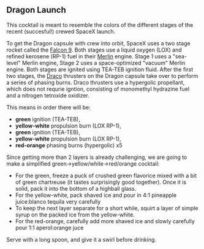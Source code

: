 Dragon Launch
--- 
This cocktail is meant to resemble the colors of the different stages of the recent (succesful!) crewed SpaceX launch. 

To get the Dragon capsule with crew into orbit, SpaceX uses a two stage rocket called the [Falcon 9](https://en.wikipedia.org/wiki/Falcon_9). Both stages use a liquid oxygen (LOX) and refined kerosene (RP-1) fuel in their [Merlin](https://en.wikipedia.org/wiki/SpaceX_Merlin) engine. Stage 1 uses a "sea-level" Merlin engine, Stage 2 uses a space-optimized "vacuum" Merlin engine. Both stages are ignited using TEA-TEB ignition fluid. After the first two stages, the [Draco](https://en.wikipedia.org/wiki/SpaceX_Draco) thrusters on the Dragon capsule take over to perform a series of phasing burns. Draco thrusters use a hypergolic propellant, which does not requrie igntion, consisting of monomethyl hydrazine fuel and a nitrogen tetroxide oxidizer.

This means in order there will be:
- **green** ignition (TEA-TEB), 
- **yellow-white** propulsion burn (LOX RP-1), 
- **green** ignition (TEA-TEB), 
- **yellow-white** propulsion burn (LOX RP-1),
- **red-orange** phasing burns (hypergolic) x5

Since getting more than 2 layers is already challenging, we are going to make a simplified green->yellow/white->red/orange cocktail:
- For the green, freeze a puck of crushed green flavorice mixed with a bit of green chartreuse (it tastes surprisingly good together). Once it is solid, pack it into the bottom of a highball glass.
- For the yellow-white, pack shaved ice and pour in 4:1 pineapple juice:blanco tequila very carefully
- To keep the next layer separate for a short while, squirt a layer of simple syrup on the packed ice from the yellow-white.
- For the red-orange, carefully add more shaved ice and slowly carefully pour 1:1 aperol:orange juce

Serve with a long spoon, and give it a swirl before drinking.
